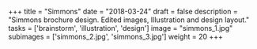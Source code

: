 +++
title = "Simmons"
date = "2018-03-24"
draft = false
description = "Simmons brochure design. Edited images, Illustration and design layout."
tasks = ['brainstorm', 'illustration', 'design']
image = "simmons_1.jpg"
subimages = ['simmons_2.jpg', 'simmons_3.jpg']
weight = 20
+++
